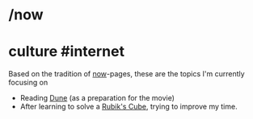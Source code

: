 # /now
# culture #internet

Based on the tradition of [now](https://nownownow.com/about)-pages, these are the topics I'm currently focusing on

- Reading [Dune](https://www.amazon.de/-/en/Frank-Herbert/dp/0441172717) (as a preparation for the movie)
- After learning to solve a [Rubik's Cube](https://en.wikipedia.org/wiki/Rubik%27s_Cube), trying to improve my time. 
